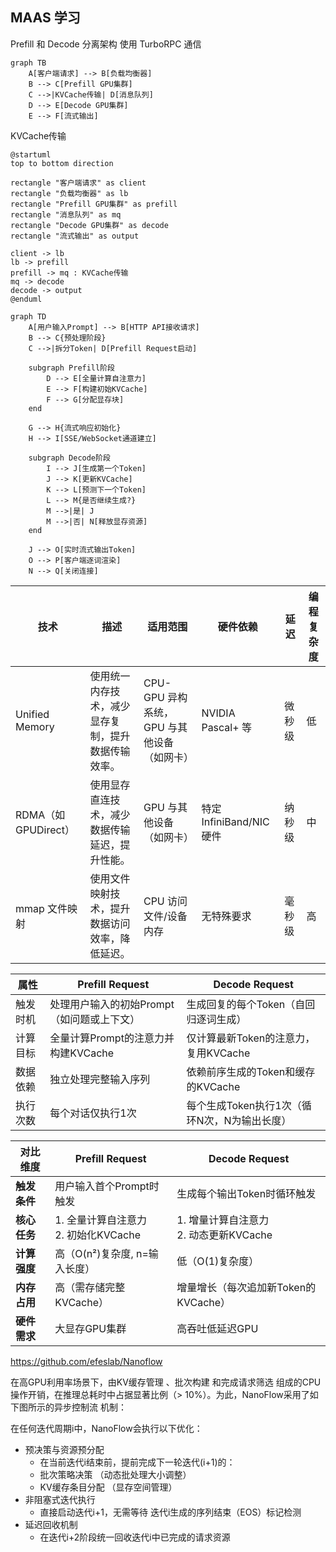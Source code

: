 ## MAAS 学习

Prefill 和 Decode 分离架构
使用 TurboRPC 通信

```mermaid
graph TB
    A[客户端请求] --> B[负载均衡器]
    B --> C[Prefill GPU集群]
    C -->|KVCache传输| D[消息队列]
    D --> E[Decode GPU集群]
    E --> F[流式输出]
```

KVCache传输

```plantuml
@startuml
top to bottom direction

rectangle "客户端请求" as client
rectangle "负载均衡器" as lb
rectangle "Prefill GPU集群" as prefill
rectangle "消息队列" as mq
rectangle "Decode GPU集群" as decode
rectangle "流式输出" as output

client -> lb
lb -> prefill
prefill -> mq : KVCache传输
mq -> decode
decode -> output
@enduml
```

```mermaid
graph TD
    A[用户输入Prompt] --> B[HTTP API接收请求]
    B --> C{预处理阶段}
    C -->|拆分Token| D[Prefill Request启动]

    subgraph Prefill阶段
        D --> E[全量计算自注意力]
        E --> F[构建初始KVCache]
        F --> G[分配显存块]
    end

    G --> H{流式响应初始化}
    H --> I[SSE/WebSocket通道建立]

    subgraph Decode阶段
        I --> J[生成第一个Token]
        J --> K[更新KVCache]
        K --> L[预测下一个Token]
        L --> M{是否继续生成?}
        M -->|是| J
        M -->|否| N[释放显存资源]
    end

    J --> O[实时流式输出Token]
    O --> P[客户端逐词渲染]
    N --> Q[关闭连接]
```

| 技术                | 描述                        | 适用范围                        | 硬件依赖                 | 延迟  | 编程复杂度 |
|-------------------|---------------------------|-----------------------------|----------------------|-----|-------|
| Unified Memory    | 使用统一内存技术，减少显存复制，提升数据传输效率。 | CPU-GPU 异构系统，GPU 与其他设备（如网卡） | NVIDIA Pascal+ 等     | 微秒级 | 低     |
| RDMA（如 GPUDirect） | 使用显存直连技术，减少数据传输延迟，提升性能。   | GPU 与其他设备（如网卡）              | 特定 InfiniBand/NIC 硬件 | 纳秒级 | 中     |
| mmap 文件映射         | 使用文件映射技术，提升数据访问效率，降低延迟。   | CPU 访问文件/设备内存               | 无特殊要求                | 毫秒级 | 高     |

| 属性   | Prefill Request          | Decode Request             |
|------|--------------------------|----------------------------|
| 触发时机 | 处理用户输入的初始Prompt（如问题或上下文） | 生成回复的每个Token（自回归逐词生成）      |
| 计算目标 | 全量计算Prompt的注意力并构建KVCache | 仅计算最新Token的注意力，复用KVCache   |
| 数据依赖 | 独立处理完整输入序列               | 依赖前序生成的Token和缓存的KVCache    |
| 执行次数 | 每个对话仅执行1次                | 每个生成Token执行1次（循环N次，N为输出长度） |

| 对比维度     | Prefill Request               | Decode Request                 |
|----------|-------------------------------|--------------------------------|
| **触发条件** | 用户输入首个Prompt时触发               | 生成每个输出Token时循环触发               |
| **核心任务** | 1. 全量计算自注意力<br/>2. 初始化KVCache | 1. 增量计算自注意力<br/>2. 动态更新KVCache |
| **计算强度** | 高（O(n²)复杂度, n=输入长度）           | 低（O(1)复杂度）                     |
| **内存占用** | 高（需存储完整KVCache）               | 增量增长（每次追加新Token的KVCache）       |
| **硬件需求** | 大显存GPU集群                      | 高吞吐低延迟GPU                      |

https://github.com/efeslab/Nanoflow

在高GPU利用率场景下，由KV缓存管理 、批次构建 和完成请求筛选 组成的CPU操作开销，在推理总耗时中占据显著比例（>
10%）。为此，NanoFlow采用了如下图所示的异步控制流 机制：

在任何迭代周期i中，NanoFlow会执行以下优化：

- 预决策与资源预分配
    - 在当前迭代i结束前，提前完成下一轮迭代(i+1)的：
    - 批次策略决策 （动态批处理大小调整）
    - KV缓存条目分配 （显存空间管理）
- 非阻塞式迭代执行
    - 直接启动迭代i+1，无需等待 迭代i生成的序列结束（EOS）标记检测
- 延迟回收机制
    - 在迭代i+2阶段统一回收迭代i中已完成的请求资源
